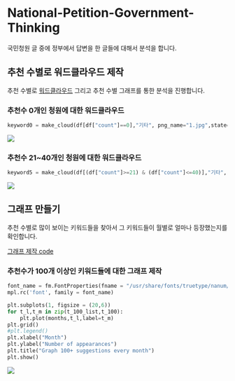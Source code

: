 # National-Petition-Government-Thinking
국민청원 글 중에 정부에서 답변을 한 글들에 대해서 분석을 합니다.

## 추천 수별로 워드클라우드 제작
추천 수별로 [워드클라우드](https://github.com/newhiwoong/National-Petition/tree/master/Word-Cloud) 그리고 추천 수별 그래프를 통한 분석을 진행합니다.

### 추천수 0개인 청원에 대한 워드클라우드
``` python
keyword0 = make_cloud(df[df["count"]==0],"기타", png_name="1.jpg",state="img",max_font_size_n = 100,background_color_n='black')

```

![](https://github.com/newhiwoong/National-Petition/blob/master/National--Thinking/img/0.png)

### 추천수 21~40개인 청원에 대한 워드클라우드
``` python
keyword5 = make_cloud(df[(df["count"]>=21) & (df["count"]<=40)],"기타", png_name="6.JPG",state="img",max_font_size_n = 100,background_color_n='black')
```

![](https://github.com/newhiwoong/National-Petition/blob/master/National--Thinking/img/21-40.png)

## 그래프 만들기 
 추천 수별로 많이 보이는 키워드들을 찾아서 그 키워드들이 월별로 얼마나 등장했는지를 확인합니다.

[그래프 제작 code](https://github.com/newhiwoong/National-Petition/blob/master/National--Thinking/graph.ipynb)


### 추천수가 100개 이상인 키워드들에 대한 그래프 제작 

``` python
font_name = fm.FontProperties(fname = "/usr/share/fonts/truetype/nanum/NanumBarunGothic.ttf").get_name()
mpl.rc('font', family = font_name)

plt.subplots(1, figsize = (20,6))
for t_l,t_m in zip(t_100_list,t_100):
    plt.plot(months,t_l,label=t_m)
plt.grid()
#plt.legend()
plt.xlabel("Month")
plt.ylabel("Number of appearances")
plt.title("Graph 100+ suggestions every month")
plt.show()
```

![](https://github.com/newhiwoong/National-Petition/blob/master/National--Thinking/img/gp_100.png)
